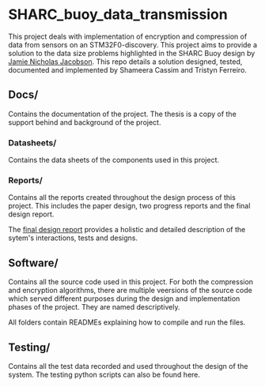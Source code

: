 # SHARC_buoy_data_transmission
This project deals with implementation of encryption and compression of data from sensors on an STM32F0-discovery. This project aims to provide a solution to the data size problems highlighted in the SHARC Buoy design by [Jamie Nicholas Jacobson](https://github.com/tristynferreiro/SHARC_buoy_data_transmission/blob/main/Docs/Other/thesis_ebe_2021_jacobson%20jamie%20nicholas.pdf). This repo details a solution designed, tested, documented and implemented by Shameera Cassim and Tristyn Ferreiro.

## Docs/
Contains the documentation of the project. The thesis is a copy of the support behind and background of the project.

### Datasheets/
Contains the data sheets of the components used in this project.

### Reports/
Contains all the reports created throughout the design process of this project. This includes the paper design, two progress reports and the final design report. 

The [final design report]() provides a holistic and detailed description of the sytem's interactions, tests and designs.

## Software/
Contains all the source code used in this project. For both the compression and encryption algorithms, there are multiple veersions of the source code which served different purposes during the design and implementation phases of the project. They are named descriptively.

All folders contain READMEs explaining how to compile and run the files.

## Testing/
Contains all the test data recorded and used throughout the design of the system. The testing python scripts can also be found here.
